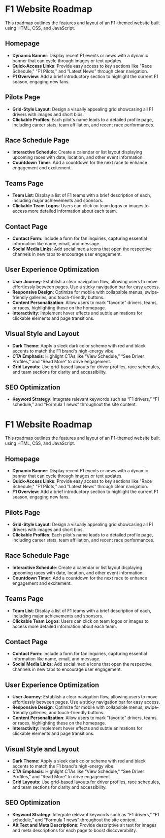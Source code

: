 # F1 Website Roadmap

This roadmap outlines the features and layout of an F1-themed website built using HTML, CSS, and JavaScript.

## Homepage
- **Dynamic Banner**: Display recent F1 events or news with a dynamic banner that can cycle through images or text updates.
- **Quick-Access Links**: Provide easy access to key sections like "Race Schedule," "F1 Pilots," and "Latest News" through clear navigation.
- **F1 Overview**: Add a brief introductory section to highlight the current F1 season, engaging new fans.

## Pilots Page
- **Grid-Style Layout**: Design a visually appealing grid showcasing all F1 drivers with images and short bios.
- **Clickable Profiles**: Each pilot's name leads to a detailed profile page, including career stats, team affiliation, and recent race performances.

## Race Schedule Page
- **Interactive Schedule**: Create a calendar or list layout displaying upcoming races with date, location, and other event information.
- **Countdown Timer**: Add a countdown for the next race to enhance engagement and excitement.

## Teams Page
- **Team List**: Display a list of F1 teams with a brief description of each, including major achievements and sponsors.
- **Clickable Team Logos**: Users can click on team logos or images to access more detailed information about each team.

## Contact Page
- **Contact Form**: Include a form for fan inquiries, capturing essential information like name, email, and message.
- **Social Media Links**: Add social media icons that open the respective channels in new tabs to encourage user engagement.

## User Experience Optimization
- **User Journey**: Establish a clear navigation flow, allowing users to move effortlessly between pages. Use a sticky navigation bar for easy access.
- **Responsive Design**: Optimize for mobile with collapsible menus, swipe-friendly galleries, and touch-friendly buttons.
- **Content Personalization**: Allow users to mark "favorite" drivers, teams, or races, highlighting these on the homepage.
- **Interactivity**: Implement hover effects and subtle animations for clickable elements and page transitions.

## Visual Style and Layout
- **Dark Theme**: Apply a sleek dark color scheme with red and black accents to match the F1 brand's high-energy vibe.
- **CTA Emphasis**: Highlight CTAs like “View Schedule,” “See Driver Profiles,” and “Read More” to drive engagement.
- **Grid Layouts**: Use grid-based layouts for driver profiles, race schedules, and team sections for clarity and accessibility.

## SEO Optimization
- **Keyword Strategy**: Integrate relevant keywords such as “F1 drivers,” “F1 schedule,” and “Formula 1 news” throughout the site content.
# F1 Website Roadmap

This roadmap outlines the features and layout of an F1-themed website built using HTML, CSS, and JavaScript.

## Homepage
- **Dynamic Banner**: Display recent F1 events or news with a dynamic banner that can cycle through images or text updates.
- **Quick-Access Links**: Provide easy access to key sections like "Race Schedule," "F1 Pilots," and "Latest News" through clear navigation.
- **F1 Overview**: Add a brief introductory section to highlight the current F1 season, engaging new fans.

## Pilots Page
- **Grid-Style Layout**: Design a visually appealing grid showcasing all F1 drivers with images and short bios.
- **Clickable Profiles**: Each pilot's name leads to a detailed profile page, including career stats, team affiliation, and recent race performances.

## Race Schedule Page
- **Interactive Schedule**: Create a calendar or list layout displaying upcoming races with date, location, and other event information.
- **Countdown Timer**: Add a countdown for the next race to enhance engagement and excitement.

## Teams Page
- **Team List**: Display a list of F1 teams with a brief description of each, including major achievements and sponsors.
- **Clickable Team Logos**: Users can click on team logos or images to access more detailed information about each team.

## Contact Page
- **Contact Form**: Include a form for fan inquiries, capturing essential information like name, email, and message.
- **Social Media Links**: Add social media icons that open the respective channels in new tabs to encourage user engagement.

## User Experience Optimization
- **User Journey**: Establish a clear navigation flow, allowing users to move effortlessly between pages. Use a sticky navigation bar for easy access.
- **Responsive Design**: Optimize for mobile with collapsible menus, swipe-friendly galleries, and touch-friendly buttons.
- **Content Personalization**: Allow users to mark "favorite" drivers, teams, or races, highlighting these on the homepage.
- **Interactivity**: Implement hover effects and subtle animations for clickable elements and page transitions.

## Visual Style and Layout
- **Dark Theme**: Apply a sleek dark color scheme with red and black accents to match the F1 brand's high-energy vibe.
- **CTA Emphasis**: Highlight CTAs like “View Schedule,” “See Driver Profiles,” and “Read More” to drive engagement.
- **Grid Layouts**: Use grid-based layouts for driver profiles, race schedules, and team sections for clarity and accessibility.

## SEO Optimization
- **Keyword Strategy**: Integrate relevant keywords such as “F1 drivers,” “F1 schedule,” and “Formula 1 news” throughout the site content.
- **Alt Text and Meta Descriptions**: Provide descriptive alt text for images and meta descriptions for each page to boost discoverability.
